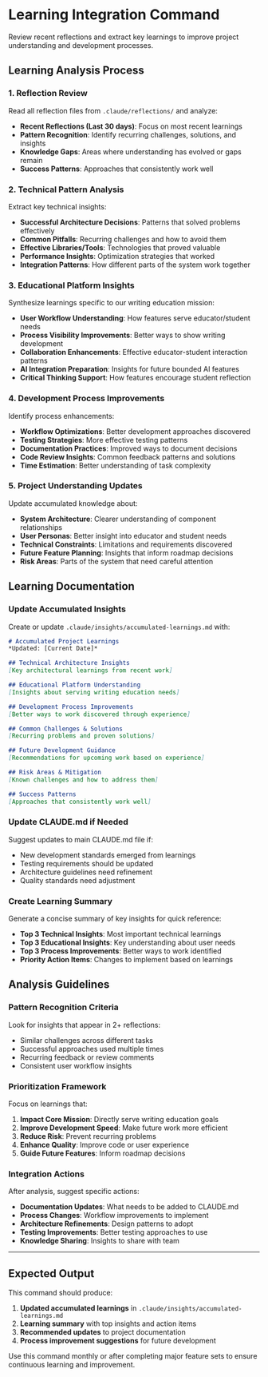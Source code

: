 # Learning Integration Command

Review recent reflections and extract key learnings to improve project understanding and development processes.

## Learning Analysis Process

### 1. Reflection Review
Read all reflection files from `.claude/reflections/` and analyze:
- **Recent Reflections (Last 30 days)**: Focus on most recent learnings
- **Pattern Recognition**: Identify recurring challenges, solutions, and insights
- **Knowledge Gaps**: Areas where understanding has evolved or gaps remain
- **Success Patterns**: Approaches that consistently work well

### 2. Technical Pattern Analysis
Extract key technical insights:
- **Successful Architecture Decisions**: Patterns that solved problems effectively
- **Common Pitfalls**: Recurring challenges and how to avoid them
- **Effective Libraries/Tools**: Technologies that proved valuable
- **Performance Insights**: Optimization strategies that worked
- **Integration Patterns**: How different parts of the system work together

### 3. Educational Platform Insights
Synthesize learnings specific to our writing education mission:
- **User Workflow Understanding**: How features serve educator/student needs
- **Process Visibility Improvements**: Better ways to show writing development
- **Collaboration Enhancements**: Effective educator-student interaction patterns
- **AI Integration Preparation**: Insights for future bounded AI features
- **Critical Thinking Support**: How features encourage student reflection

### 4. Development Process Improvements
Identify process enhancements:
- **Workflow Optimizations**: Better development approaches discovered
- **Testing Strategies**: More effective testing patterns
- **Documentation Practices**: Improved ways to document decisions
- **Code Review Insights**: Common feedback patterns and solutions
- **Time Estimation**: Better understanding of task complexity

### 5. Project Understanding Updates
Update accumulated knowledge about:
- **System Architecture**: Clearer understanding of component relationships
- **User Personas**: Better insight into educator and student needs
- **Technical Constraints**: Limitations and requirements discovered
- **Future Feature Planning**: Insights that inform roadmap decisions
- **Risk Areas**: Parts of the system that need careful attention

## Learning Documentation

### Update Accumulated Insights
Create or update `.claude/insights/accumulated-learnings.md` with:

```markdown
# Accumulated Project Learnings
*Updated: [Current Date]*

## Technical Architecture Insights
[Key architectural learnings from recent work]

## Educational Platform Understanding  
[Insights about serving writing education needs]

## Development Process Improvements
[Better ways to work discovered through experience]

## Common Challenges & Solutions
[Recurring problems and proven solutions]

## Future Development Guidance
[Recommendations for upcoming work based on experience]

## Risk Areas & Mitigation
[Known challenges and how to address them]

## Success Patterns
[Approaches that consistently work well]
```

### Update CLAUDE.md if Needed
Suggest updates to main CLAUDE.md file if:
- New development standards emerged from learnings
- Testing requirements should be updated
- Architecture guidelines need refinement
- Quality standards need adjustment

### Create Learning Summary
Generate a concise summary of key insights for quick reference:
- **Top 3 Technical Insights**: Most important technical learnings
- **Top 3 Educational Insights**: Key understanding about user needs
- **Top 3 Process Improvements**: Better ways to work identified
- **Priority Action Items**: Changes to implement based on learnings

## Analysis Guidelines

### Pattern Recognition Criteria
Look for insights that appear in 2+ reflections:
- Similar challenges across different tasks
- Successful approaches used multiple times
- Recurring feedback or review comments
- Consistent user workflow insights

### Prioritization Framework
Focus on learnings that:
1. **Impact Core Mission**: Directly serve writing education goals
2. **Improve Development Speed**: Make future work more efficient
3. **Reduce Risk**: Prevent recurring problems
4. **Enhance Quality**: Improve code or user experience
5. **Guide Future Features**: Inform roadmap decisions

### Integration Actions
After analysis, suggest specific actions:
- **Documentation Updates**: What needs to be added to CLAUDE.md
- **Process Changes**: Workflow improvements to implement
- **Architecture Refinements**: Design patterns to adopt
- **Testing Improvements**: Better testing approaches to use
- **Knowledge Sharing**: Insights to share with team

---

## Expected Output

This command should produce:
1. **Updated accumulated learnings** in `.claude/insights/accumulated-learnings.md`
2. **Learning summary** with top insights and action items
3. **Recommended updates** to project documentation
4. **Process improvement suggestions** for future development

Use this command monthly or after completing major feature sets to ensure continuous learning and improvement.